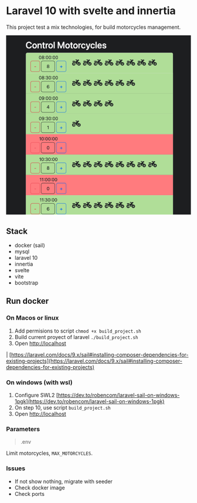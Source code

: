 # Laravel 10 with svelte and innertia

This project test a mix technologies, for build motorcycles management. 

![Screenshoot](./.git_assets/screenshoot.png)

## Stack

- docker (sail)
- mysql
- laravel 10
- innertia
- svelte
- vite
- bootstrap

## Run docker

### On Macos or linux

1. Add permisions to script `chmod +x build_project.sh`
2. Build current proyect of laravel `./build_project.sh`
3. Open [http://localhost](http://localhost)

| [https://laravel.com/docs/9.x/sail#installing-composer-dependencies-for-existing-projects](https://laravel.com/docs/9.x/sail#installing-composer-dependencies-for-existing-projects)

### On windows (with wsl)

1. Configure SWL2 [https://dev.to/robencom/laravel-sail-on-windows-1pgk](https://dev.to/robencom/laravel-sail-on-windows-1pgk)
2. On step 10, use script `build_project.sh`
3. Open [http://localhost](http://localhost)

### Parameters

> .env

Limit motorcycles, `MAX_MOTORCYCLES`.

### Issues

- If not show nothing, migrate with seeder
- Check docker image
- Check ports
